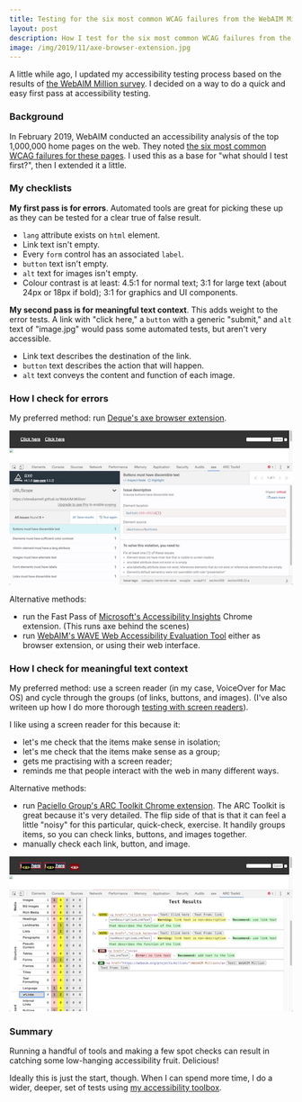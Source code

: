 ```yaml
---
title: Testing for the six most common WCAG failures from the WebAIM Million
layout: post
description: How I test for the six most common WCAG failures from the WebAIM Million
image: /img/2019/11/axe-browser-extension.jpg
---
```


A little while ago, I updated my accessibility testing process based on the results of [the WebAIM Million survey](https://webaim.org/projects/million/). I decided on a way to do a quick and easy first pass at accessibility testing.

### Background

In February 2019, WebAIM conducted an accessibility analysis of the top 1,000,000 home pages on the web. They noted [the six most common WCAG failures for these pages](https://webaim.org/projects/million/#wcag). I used this as a base for "what should I test first?", then I extended it a little.

### My checklists

**My first pass is for errors**. Automated tools are great for picking these up as they can be tested for a clear true of false result.

- `lang` attribute exists on `html` element.
- Link text isn't empty.
- Every `form` control has an associated `label`.
- `button` text isn't empty.
- `alt` text for images isn't empty.
- Colour contrast is at least: 4.5:1 for normal text; 3:1 for large text (about 24px or 18px if bold); 3:1 for graphics and UI components.

**My second pass is for meaningful text context**. This adds weight to the error tests. A link with "click here," a `button` with a generic "submit," and `alt` text of "image.jpg" would pass some automated tests, but aren't very accessible.

- Link text describes the destination of the link.
- `button` text describes the action that will happen.
- `alt` text conveys the content and function of each image.

### How I check for errors

My preferred method: run [Deque's axe browser extension](https://www.deque.com/axe/).

![Deque's axe browser extension in action, showing a number of failures](/img/2019/11/thumbs/axe-browser-extension.jpg)

Alternative methods:

- run the Fast Pass of [Microsoft's Accessibility Insights](https://accessibilityinsights.io/) Chrome extension. (This runs axe behind the scenes)
- run [WebAIM's WAVE Web Accessibility Evaluation Tool](https://wave.webaim.org/) either as browser extension, or using their web interface.

### How I check for meaningful text context

My preferred method: use a screen reader (in my case, VoiceOver for Mac OS) and cycle through the groups (of links, buttons, and images). (I've also writeen up how I do more thorough [testing with screen readers](https://naga.co.za/2019/11/13/how-i-test-with-screen-readers/)).

I like using a screen reader for this because it:

- let's me check that the items make sense in isolation;
- let's me check that the items make sense as a group;
- gets me practising with a screen reader;
- reminds me that people interact with the web in many different ways.

Alternative methods:

- run [Paciello Group's ARC Toolkit Chrome extension](https://www.paciellogroup.com/toolkit/). The ARC Toolkit is great because it's very detailed. The flip side of that is that it can feel a little "noisy" for this particular, quick-check, exercise. It handily groups items, so you can check links, buttons, and images together.
- manually check each link, button, and image.

![The Paciello Group's ARC Toolkit Chrome extension in action, showing detailed accessiblity testing results.](/img/2019/11/thumbs/arc-toolkit-browser-extension.jpg)

### Summary

Running a handful of tools and making a few spot checks can result in catching some low-hanging accessibility fruit. Delicious!

Ideally this is just the start, though. When I can spend more time, I do a wider, deeper, set of tests using [my accessibility toolbox](/2019/11/11/my-accessibility-toolbox/).
